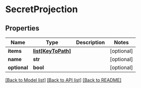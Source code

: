 # SecretProjection

## Properties
Name | Type | Description | Notes
------------ | ------------- | ------------- | -------------
**items** | [**list[KeyToPath]**](KeyToPath.md) |  | [optional] 
**name** | **str** |  | [optional] 
**optional** | **bool** |  | [optional] 

[[Back to Model list]](../README.md#documentation-for-models) [[Back to API list]](../README.md#documentation-for-api-endpoints) [[Back to README]](../README.md)

